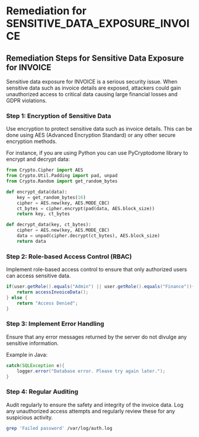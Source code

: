 # Remediation for SENSITIVE_DATA_EXPOSURE_INVOICE

## Remediation Steps for Sensitive Data Exposure for INVOICE
Sensitive data exposure for INVOICE is a serious security issue. When sensitive data such as invoice details are exposed, attackers could gain unauthorized access to critical data causing large financial losses and GDPR violations.

### Step 1: Encryption of Sensitive Data
Use encryption to protect sensitive data such as invoice details. This can be done using AES (Advanced Encryption Standard) or any other secure encryption methods.

For instance, if you are using Python you can use PyCryptodome library to encrypt and decrypt data:

```python
from Crypto.Cipher import AES
from Crypto.Util.Padding import pad, unpad
from Crypto.Random import get_random_bytes

def encrypt_data(data):
    key = get_random_bytes(16)
    cipher = AES.new(key, AES.MODE_CBC)
    ct_bytes = cipher.encrypt(pad(data, AES.block_size))
    return key, ct_bytes

def decrypt_data(key, ct_bytes):
    cipher = AES.new(key, AES.MODE_CBC)
    data = unpad(cipher.decrypt(ct_bytes), AES.block_size)
    return data
```

### Step 2: Role-based Access Control (RBAC)
Implement role-based access control to ensure that only authorized users can access sensitive data.

```java
if(user.getRole().equals("Admin") || user.getRole().equals("Finance")){
    return accessInvoiceData();
} else {
    return "Access Denied";
}
```

### Step 3: Implement Error Handling
Ensure that any error messages returned by the server do not divulge any sensitive information.

Example in Java:
```java
catch(SQLException e){
    logger.error("Database error. Please try again later.");
}
```

### Step 4: Regular Auditing
Audit regularly to ensure the safety and integrity of the invoice data. Log any unauthorized access attempts and regularly review these for any suspicious activity.

```bash
grep 'Failed password' /var/log/auth.log
```